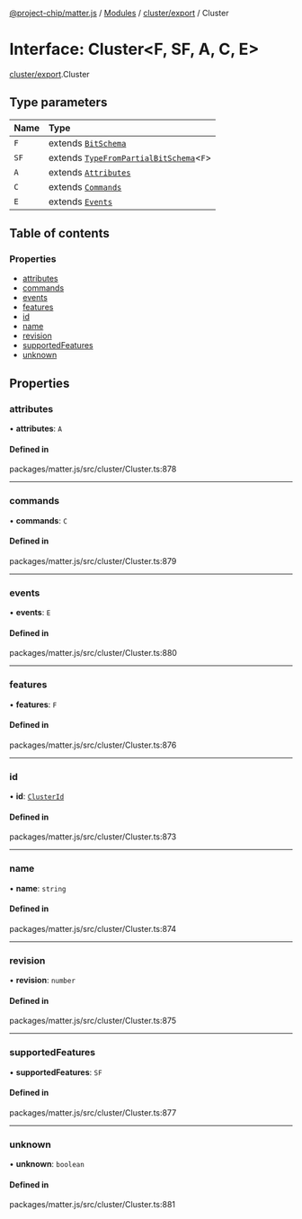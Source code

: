 [@project-chip/matter.js](../README.md) / [Modules](../modules.md) / [cluster/export](../modules/cluster_export.md) / Cluster

# Interface: Cluster<F, SF, A, C, E\>

[cluster/export](../modules/cluster_export.md).Cluster

## Type parameters

| Name | Type |
| :------ | :------ |
| `F` | extends [`BitSchema`](../modules/schema_export.md#bitschema) |
| `SF` | extends [`TypeFromPartialBitSchema`](../modules/schema_export.md#typefrompartialbitschema)<`F`\> |
| `A` | extends [`Attributes`](cluster_export.Attributes.md) |
| `C` | extends [`Commands`](cluster_export.Commands.md) |
| `E` | extends [`Events`](cluster_export.Events.md) |

## Table of contents

### Properties

- [attributes](cluster_export.Cluster.md#attributes)
- [commands](cluster_export.Cluster.md#commands)
- [events](cluster_export.Cluster.md#events)
- [features](cluster_export.Cluster.md#features)
- [id](cluster_export.Cluster.md#id)
- [name](cluster_export.Cluster.md#name)
- [revision](cluster_export.Cluster.md#revision)
- [supportedFeatures](cluster_export.Cluster.md#supportedfeatures)
- [unknown](cluster_export.Cluster.md#unknown)

## Properties

### attributes

• **attributes**: `A`

#### Defined in

packages/matter.js/src/cluster/Cluster.ts:878

___

### commands

• **commands**: `C`

#### Defined in

packages/matter.js/src/cluster/Cluster.ts:879

___

### events

• **events**: `E`

#### Defined in

packages/matter.js/src/cluster/Cluster.ts:880

___

### features

• **features**: `F`

#### Defined in

packages/matter.js/src/cluster/Cluster.ts:876

___

### id

• **id**: [`ClusterId`](../modules/datatype_export.md#clusterid)

#### Defined in

packages/matter.js/src/cluster/Cluster.ts:873

___

### name

• **name**: `string`

#### Defined in

packages/matter.js/src/cluster/Cluster.ts:874

___

### revision

• **revision**: `number`

#### Defined in

packages/matter.js/src/cluster/Cluster.ts:875

___

### supportedFeatures

• **supportedFeatures**: `SF`

#### Defined in

packages/matter.js/src/cluster/Cluster.ts:877

___

### unknown

• **unknown**: `boolean`

#### Defined in

packages/matter.js/src/cluster/Cluster.ts:881
